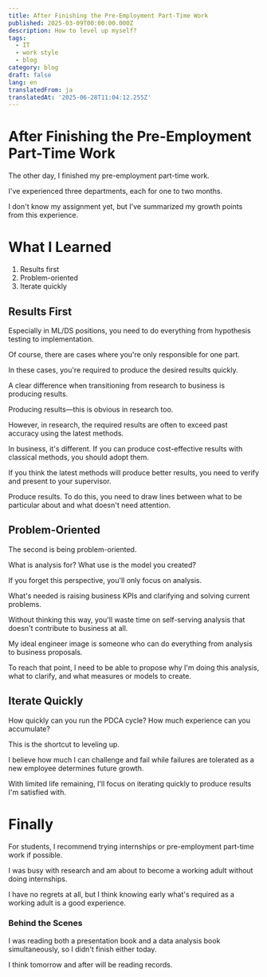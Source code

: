 ```yaml
---
title: After Finishing the Pre-Employment Part-Time Work
published: 2025-03-09T00:00:00.000Z
description: How to level up myself?
tags:
  - IT
  - work style
  - blog
category: blog
draft: false
lang: en
translatedFrom: ja
translatedAt: '2025-06-28T11:04:12.255Z'
---
```


# After Finishing the Pre-Employment Part-Time Work

The other day, I finished my pre-employment part-time work.

I've experienced three departments, each for one to two months.

I don't know my assignment yet, but I've summarized my growth points from this experience.


# What I Learned

1. Results first
2. Problem-oriented
3. Iterate quickly

## Results First
Especially in ML/DS positions, you need to do everything from hypothesis testing to implementation.

Of course, there are cases where you're only responsible for one part.

In these cases, you're required to produce the desired results quickly.

A clear difference when transitioning from research to business is producing results.

Producing results—this is obvious in research too.

However, in research, the required results are often to exceed past accuracy using the latest methods.

In business, it's different. If you can produce cost-effective results with classical methods, you should adopt them.

If you think the latest methods will produce better results, you need to verify and present to your supervisor.


Produce results. To do this, you need to draw lines between what to be particular about and what doesn't need attention.


## Problem-Oriented

The second is being problem-oriented.

What is analysis for? What use is the model you created?

If you forget this perspective, you'll only focus on analysis.

What's needed is raising business KPIs and clarifying and solving current problems.

Without thinking this way, you'll waste time on self-serving analysis that doesn't contribute to business at all.

My ideal engineer image is someone who can do everything from analysis to business proposals.

To reach that point, I need to be able to propose why I'm doing this analysis, what to clarify, and what measures or models to create.

## Iterate Quickly

How quickly can you run the PDCA cycle? How much experience can you accumulate?

This is the shortcut to leveling up.

I believe how much I can challenge and fail while failures are tolerated as a new employee determines future growth.

With limited life remaining, I'll focus on iterating quickly to produce results I'm satisfied with.


# Finally

For students, I recommend trying internships or pre-employment part-time work if possible.

I was busy with research and am about to become a working adult without doing internships.

I have no regrets at all, but I think knowing early what's required as a working adult is a good experience.

### Behind the Scenes

I was reading both a presentation book and a data analysis book simultaneously, so I didn't finish either today.

I think tomorrow and after will be reading records.

